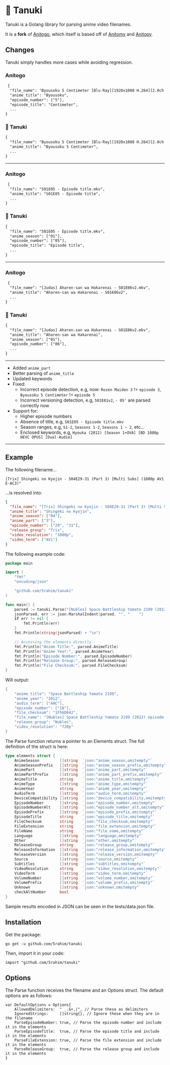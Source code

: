 # 🦝 Tanuki

Tanuki is a Golang library for parsing anime video filenames. 

It is a **fork** of [Anitogo](https://github.com/nssteinbrenner/anitogo), which itself is based off of [Anitomy](https://github.com/erengy/anitomy) and [Anitopy](https://github.com/igorcmoura/anitopy).

## Changes

Tanuki simply handles more cases while avoiding regression.

### Anitogo
```txt
 {
  "file_name": "Byousoku 5 Centimeter [Blu-Ray][1920x1080 H.264][2.0ch AAC][SOFTSUBS]",
  "anime_title": "Byousoku",
  "episode_number": ["5"],
  "episode_title": "Centimeter",
  ...
}
```

### 🦝 Tanuki
```txt
{
  "file_name": "Byousoku 5 Centimeter [Blu-Ray][1920x1080 H.264][2.0ch AAC][SOFTSUBS]",
  "anime_title": "Byousoku 5 Centimeter",
  ...
}
```

---

### Anitogo
```txt
 {
  "file_name": "S01E05 - Episode title.mkv",
  "anime_title": "S01E05 - Episode title",
  ...
}
```

### 🦝 Tanuki
```txt
{
  "file_name": "S01E05 - Episode title.mkv",
  "anime_season": ["01"],
  "episode_number": ["05"],
  "episode_title": "Episode title",
  ...
}
```

---

### Anitogo
```txt
 {
  "file_name": "[Judas] Aharen-san wa Hakarenai - S01E06v2.mkv",
  "anime_title": "Aharen-san wa Hakarenai - S01E06v2",
  ...
}
```

### 🦝 Tanuki
```txt
{
  "file_name": "[Judas] Aharen-san wa Hakarenai - S01E06v2.mkv",
  "anime_title": "Aharen-san wa Hakarenai",
  "anime_season": ["01"],
  "episode_number": ["06"],
  ...
}
```

---

- Added `anime_part`
- Better parsing of `anime_title`
- Updated keywords
- Fixed:
  - Incorrect episode detection, e.g, now: `Rozen Maiden 3` != `episode 3`, `Byousoku 5 Centimeter` != `episode 5`
  - Incorrect versioning detection, e.g, `S01E01v2`, `- 05'` are parsed correctly now
- Support for:
  - Higher episode numbers
  - Absence of title, e.g, `S01E05 - Episode title.mkv`
  - Season ranges, e.g, `S1-2`, `Seasons 1-2`, `Seasons 1 ~ 2`, etc...
  - Enclosed keywords, e.g, `Hyouka (2012) [Season 1+OVA] [BD 1080p HEVC OPUS] [Dual-Audio]`

---

## Example
The following filename...

    [Trix] Shingeki no Kyojin - S04E29-31 (Part 3) [Multi Subs] (1080p AV1 E-AC3)"

...is resolved into:

```json
{
  "file_name": "[Trix] Shingeki no Kyojin - S04E29-31 (Part 3) [Multi Subs] (1080p AV1 E-AC3)",
  "anime_title": "Shingeki no Kyojin",
  "anime_season": ["04"],
  "anime_part": ["3"],
  "episode_number": ["29", "31"],
  "release_group": "Trix",
  "video_resolution": "1080p",
  "video_term": ["AV1"]
}
```

The following example code:

```go
package main

import (
    "fmt"
    "encoding/json"

    "github.com/5rahim/tanuki"
)

func main() {
    parsed := tanuki.Parse("[Nubles] Space Battleship Yamato 2199 (2012) episode 18 (720p 10 bit AAC)[1F56D642]", tanuki.DefaultOptions)
    jsonParsed, err := json.MarshalIndent(parsed, "", "    ")
    if err != nil {
        fmt.Println(err)
    }
    fmt.Println(string(jsonParsed) + "\n")

    // Accessing the elements directly
    fmt.Println("Anime Title:", parsed.AnimeTitle)
    fmt.Println("Anime Year:", parsed.AnimeYear)
    fmt.Println("Episode Number:", parsed.EpisodeNumber)
    fmt.Println("Release Group:", parsed.ReleaseGroup)
    fmt.Println("File Checksum:", parsed.FileChecksum)
}
```

Will output:

```go
{
    "anime_title": "Space Battleship Yamato 2199",
    "anime_year": "2012",
    "audio_term": ["AAC"],
    "episode_number": ["18"],
    "file_checksum": "1F56D642",
    "file_name": "[Nubles] Space Battleship Yamato 2199 (2012) episode 18 (720p 10 bit AAC)[1F56D642]",
    "release_group": "Nubles",
    "video_resolution": "720p"
}
```

The Parse function returns a pointer to an Elements struct. The full definition of the struct is here:

```go
type elements struct {
    AnimeSeason         []string  `json:"anime_season,omitempty"`
    AnimeSeasonPrefix   []string  `json:"anime_season_prefix,omitempty"`
    AnimePart           []string  `json:"anime_part,omitempty"`
    AnimePartPrefix     []string  `json:"anime_part_prefix,omitempty"`
    AnimeTitle          string    `json:"anime_title,omitempty"`
    AnimeType           []string  `json:"anime_type,omitempty"`
    AnimeYear           string    `json:"anime_year,omitempty"`
    AudioTerm           []string  `json:"audio_term,omitempty"`
    DeviceCompatibility []string  `json:"device_compatibility,omitempty"`
    EpisodeNumber       []string  `json:"episode_number,omitempty"`
    EpisodeNumberAlt    []string  `json:"episode_number_alt,omitempty"`
    EpisodePrefix       []string  `json:"episode_prefix,omitempty"`
    EpisodeTitle        string    `json:"episode_title,omitempty"`
    FileChecksum        string    `json:"file_checksum,omitempty"`
    FileExtension       string    `json:"file_extension,omitempty"`
    FileName            string    `json:"file_name,omitempty"`
    Language            []string  `json:"language,omitempty"`
    Other               []string  `json:"other,omitempty"`
    ReleaseGroup        string    `json:"release_group,omitempty"`
    ReleaseInformation  []string  `json:"release_information,omitempty"`
    ReleaseVersion      []string  `json:"release_version,omitempty"`
    Source              []string  `json:"source,omitempty"`
    Subtitles           []string  `json:"subtitles,omitempty"`
    VideoResolution     string    `json:"video_resolution,omitempty"`
    VideoTerm           []string  `json:"video_term,omitempty"`
    VolumeNumber        []string  `json:"volume_number,omitempty"`
    VolumePrefix        []string  `json:"volume_prefix,omitempty"`
    Unknown             []string  `json:"unknown,omitempty"`
    checkAltNumber      bool
}
```

Sample results encoded in JSON can be seen in the tests/data.json file.

## Installation
Get the package:

    go get -u github.com/5rahim/tanuki

Then, import it in your code:

    import "github.com/5rahim/tanuki"

## Options
The Parse function receives the filename and an Options struct. The default options are as follows:

    var DefaultOptions = Options{
        AllowedDelimiters:  " _.&+,|", // Parse these as delimiters
        IgnoredStrings:     []string{}, // Ignore these when they are in the filename
        ParseEpisodeNumber: true, // Parse the episode number and include it in the elements
        ParseEpisodeTitle:  true, // Parse the episode title and include it in the elements
        ParseFileExtension: true, // Parse the file extension and include it in the elements
        ParseReleaseGroup:  true, // Parse the release group and include it in the elements
    }